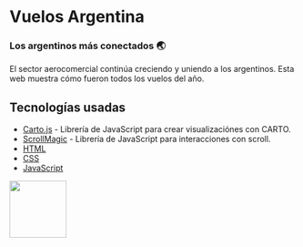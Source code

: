 # Vuelos Argentina 

### Los argentinos más conectados 🌏
El sector aerocomercial continúa creciendo y uniendo a los argentinos. Esta web muestra cómo fueron todos los vuelos del año.



## Tecnologías usadas 

- [Carto.js](https://carto.com/docs/carto-engine/carto-js/) - Librería de JavaScript para crear visualizaciónes con CARTO.
- [ScrollMagic](http://scrollmagic.io/) - Librería de JavaScript para interacciones con scroll.
- [HTML](#)
- [CSS](#) 
- [JavaScript](#)

<img src="https://www.nacion.com/gnfactory/LNC/GNF/2017/03/29/0013/img/avion.gif" height="100" />
